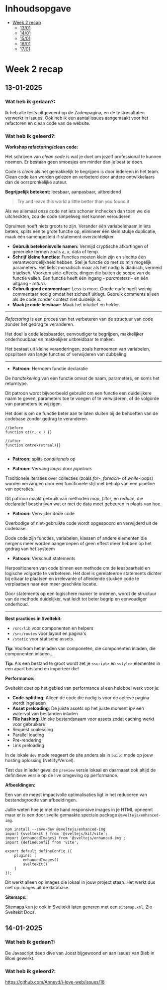 # Inhoudsopgave

- [Week 2 recap](#week-2-recap)
  - [13/01](#13-01-2025)
  - [14/01](#14-01-2025)
  - [15/01](#15-01-2025)
  - [16/01](#16-01-2025)
  - [17/01](#17-01-2025)

# Week 2 recap

## 13-01-2025

### Wat heb ik gedaan?:

Ik heb alle tests uitgevoerd op de Zadenpagina, en de testresultaten verwerkt in issues. Ook heb ik een aantal issues aangemaakt voor het refactoren en clean code van de website.

### Wat heb ik geleerd?:

**Workshop refactoring/clean code:**

Het schrijven van _clean code_ is wat je doet om jezelf professional te kunnen noemen. Er bestaan geen smoesjes om minder dan je best te doen.

Code is _clean_ als het gemakkelijk te begrijpen is door iedereen in het team. Clean code kan worden gelezen en verbeterd door andere ontwikkelaars dan de oorspronkelijke auteur.

**Begrijpelijk betekent:** leesbaar, aanpasbaar, uitbreidend

> Try and leave this world a little better than you found it

Als we allemaal onze code net iets schoner inchecken dan toen we die uitcheckten, zou de code simpelweg niet kunnen verouderen.

Opruimen hoeft niets groots te zijn. Verander één variabelenaam in iets beters, splits één te grote functie op, elimineer één klein stukje duplicatie, maak één samengesteld if-statement overzichtelijker.

- **Gebruik betekenisvolle namen:** Vermijd cryptische afkortingen of generieke termen zoals a, x, data of temp.
- **Schrijf kleine functies:** Functies moeten klein zijn en slechts één verantwoordelijkheid hebben. Stel je functie op met zo min mogelijk parameters. Het liefst monadisch maar als het nodig is diadisch, vermeid triadisch. Voorkom side-effects, dingen die buiten de scope van de functie vallen. Een functie heeft één ingang - _parameters_ - en één uitgang - _return_.
- **Gebruik goed commentaar:** Less is more. Goede code heeft weinig commentaar nodig omdat het zichzelf uitlegt. Gebruik comments alleen als de code zonder context niet duidelijk is.
- **Maak je code leesbaar:** Maak het intuïtief en helder.

---

_Refactoring_ is een proces van het verbeteren van de structuur van code zonder het gedrag te veranderen. 

Het doel is code leesbaarder, eenvoudiger te begrijpen, makkelijker onderhoudbaar en makkelijker uitbreidbaar te maken.

Het bestaat uit kleine veranderingen, zoals hernoemen van variabelen, opsplitsen van lange functies of verwijderen van dubbeling.

---

- **Patroon:** Hernoem functie declaratie

De _handtekening_ van een functie omvat de naam, parameters, en soms het returntype.

Dit patroon wordt bijvoorbeeld gebruikt om een functie een duidelijkere naam te geven, parameters toe te voegen of te verwijderen, of de volgorde van parameters te wijzigen.

Het doel is om de functie beter aan te laten sluiten bij de behoeften van de codebase zonder gedrag te veranderen.

```JS
//before
function ot(r, x ) {}

//after
function omtrek(straal){}
`
```

- **Patroon:** splits _conditionals_ op

- **Patroon:** Vervang _loops_ door _pipelines_

Traditionele iteraties over collecties (zoals _for_-, _foreach_- of _while_-loops) worden vervangen door een functionele stijl met behulp van een pipeline van operaties.

Dit patroon maakt gebruik van methoden _map_, _filter_, en _reduce_, die declaratief beschrijven wat er met de data moet gebeuren in plaats van hoe.

- **Patroon:** Verwijder dode code

Overbodige of niet-gebruikte code wordt opgespoord en verwijderd uit de codebase.

Dode code zijn functies, variabelen, klassen of andere elementen die nergens meer worden aangeroepen of geen effect meer hebben op het gedrag van het systeem

- **Patroon:** Verschuif statements

Herpositioneren van code binnen een methode om de leesbaarheid en logische volgorde te verbeteren. Het doel is gerelateerde statements dichter bij elkaar te plaatsen en irrelevante of afleidende stukken code te verplaatsen naar een meer geschikte locatie.

Door statements op een logischere manier te ordenen, wordt de structuur van de methode duidelijker, wat leidt tot beter begrip en eenvoudiger onderhoud.


---

**Best practices in Sveltekit:**

- `/src/lib` voor componenten en helpers
- `/src/routes` voor layout en pagina's 
- `/static` voor statische assets

**Tip**: Voorkom het inladen van componeten, die componenten inladen, die componenten inladen...

**Tip:** Als een bestand te groot wordt zet je `<script>` en `<style>` elementen in een apart bestand en importeer die!

**Performance:**

Sveltekit doet op het gebied van performance al een heleboel werk voor je: 
- **Code-splitting**: Alleen de code die nodig is voor de actieve pagina wordt ingeladen
- **Asset preloading**: De juiste assets op het juiste moment ipv een waterval van bestanden inladen
- **File hashing**: Unieke bestandsnaam voor assets zodat caching werkt voor gebruikers
- Request coalescing
- Parallel loading
- Pre-rendering
- Link preloading

In de lokale `dev` mode reageert de site anders als in `build` mode op jouw hosting oplossing (Netlify/Vercel).

Test dus in ieder geval de `preview` versie lokaal en daarnaast ook altijd de definitieve versie op de live omgeving op performance.

**Afbeeldingen:**

Een van de meest impactvolle optimalisaties ligt in het reduceren van bestandsgrootte van afbeeldingen.

Jullie weten hoe je met de hand responsive images in je HTML opneemt maar er is een door svelte gemaakte speciale package `@sveltejs/enhanced-img`.

```JS
npm install --save-dev @sveltejs/enhanced-img
import {sveltekit } from '@sveltejs/kit/vite';
import {enhancedImages} from '@sveltejs/enhanced-img';
import {defineConfi} from 'vite';

export default defineConfig ({
    plugins: [
        enhancedImages()
        sveltekit()
    ]
});
```

Dit werkt alleen op images die lokaal in jouw project staan. Het werkt dus niet op images uit de database.

**Sitemaps:**

Sitemaps kun je ook in Sveltekit laten generen met een `sitemap.xml`. Zie Sveltekit Docs.

## 14-01-2025

### Wat heb ik gedaan?:

De Javascript deep dive van Joost bijgewoond en aan issues van Bieb in Bloei gewerkt.

### Wat heb ik geleerd?:

https://github.com/Annevd/i-love-web/issues/18
